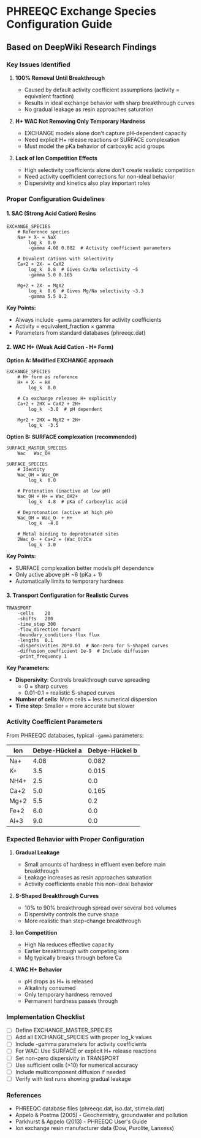 # PHREEQC Exchange Species Configuration Guide

## Based on DeepWiki Research Findings

### Key Issues Identified

1. **100% Removal Until Breakthrough**
   - Caused by default activity coefficient assumptions (activity = equivalent fraction)
   - Results in ideal exchange behavior with sharp breakthrough curves
   - No gradual leakage as resin approaches saturation

2. **H+ WAC Not Removing Only Temporary Hardness**
   - EXCHANGE models alone don't capture pH-dependent capacity
   - Need explicit H+ release reactions or SURFACE complexation
   - Must model the pKa behavior of carboxylic acid groups

3. **Lack of Ion Competition Effects**
   - High selectivity coefficients alone don't create realistic competition
   - Need activity coefficient corrections for non-ideal behavior
   - Dispersivity and kinetics also play important roles

### Proper Configuration Guidelines

#### 1. SAC (Strong Acid Cation) Resins

```phreeqc
EXCHANGE_SPECIES
    # Reference species
    Na+ + X- = NaX
        log_k  0.0
        -gamma 4.08 0.082  # Activity coefficient parameters
    
    # Divalent cations with selectivity
    Ca+2 + 2X- = CaX2
        log_k  0.8  # Gives Ca/Na selectivity ~5
        -gamma 5.0 0.165
    
    Mg+2 + 2X- = MgX2
        log_k  0.6  # Gives Mg/Na selectivity ~3.3
        -gamma 5.5 0.2
```

**Key Points:**
- Always include `-gamma` parameters for activity coefficients
- Activity = equivalent_fraction × gamma
- Parameters from standard databases (phreeqc.dat)

#### 2. WAC H+ (Weak Acid Cation - H+ Form)

**Option A: Modified EXCHANGE approach**
```phreeqc
EXCHANGE_SPECIES
    # H+ form as reference
    H+ + X- = HX
        log_k  0.0
    
    # Ca exchange releases H+ explicitly
    Ca+2 + 2HX = CaX2 + 2H+
        log_k  -3.0  # pH dependent
    
    Mg+2 + 2HX = MgX2 + 2H+
        log_k  -3.5
```

**Option B: SURFACE complexation (recommended)**
```phreeqc
SURFACE_MASTER_SPECIES
    Wac   Wac_OH

SURFACE_SPECIES
    # Identity
    Wac_OH = Wac_OH
        log_k  0.0
    
    # Protonation (inactive at low pH)
    Wac_OH + H+ = Wac_OH2+
        log_k  4.8  # pKa of carboxylic acid
    
    # Deprotonation (active at high pH)
    Wac_OH = Wac_O- + H+
        log_k  -4.8
    
    # Metal binding to deprotonated sites
    2Wac_O- + Ca+2 = (Wac_O)2Ca
        log_k  3.0
```

**Key Points:**
- SURFACE complexation better models pH dependence
- Only active above pH ~6 (pKa + 1)
- Automatically limits to temporary hardness

#### 3. Transport Configuration for Realistic Curves

```phreeqc
TRANSPORT
    -cells    20
    -shifts   200
    -time_step 300
    -flow_direction forward
    -boundary_conditions flux flux
    -lengths  0.1
    -dispersivities 20*0.01  # Non-zero for S-shaped curves
    -diffusion_coefficient 1e-9  # Include diffusion
    -print_frequency 1
```

**Key Parameters:**
- **Dispersivity**: Controls breakthrough curve spreading
  - 0 = sharp curves
  - 0.01-0.1 = realistic S-shaped curves
- **Number of cells**: More cells = less numerical dispersion
- **Time step**: Smaller = more accurate but slower

### Activity Coefficient Parameters

From PHREEQC databases, typical `-gamma` parameters:

| Ion    | Debye-Hückel a | Debye-Hückel b |
|--------|----------------|----------------|
| Na+    | 4.08          | 0.082          |
| K+     | 3.5           | 0.015          |
| NH4+   | 2.5           | 0.0            |
| Ca+2   | 5.0           | 0.165          |
| Mg+2   | 5.5           | 0.2            |
| Fe+2   | 6.0           | 0.0            |
| Al+3   | 9.0           | 0.0            |

### Expected Behavior with Proper Configuration

1. **Gradual Leakage**
   - Small amounts of hardness in effluent even before main breakthrough
   - Leakage increases as resin approaches saturation
   - Activity coefficients enable this non-ideal behavior

2. **S-Shaped Breakthrough Curves**
   - 10% to 90% breakthrough spread over several bed volumes
   - Dispersivity controls the curve shape
   - More realistic than step-change breakthrough

3. **Ion Competition**
   - High Na reduces effective capacity
   - Earlier breakthrough with competing ions
   - Mg typically breaks through before Ca

4. **WAC H+ Behavior**
   - pH drops as H+ is released
   - Alkalinity consumed
   - Only temporary hardness removed
   - Permanent hardness passes through

### Implementation Checklist

- [ ] Define EXCHANGE_MASTER_SPECIES
- [ ] Add all EXCHANGE_SPECIES with proper log_k values
- [ ] Include -gamma parameters for activity coefficients
- [ ] For WAC: Use SURFACE or explicit H+ release reactions
- [ ] Set non-zero dispersivity in TRANSPORT
- [ ] Use sufficient cells (>10) for numerical accuracy
- [ ] Include multicomponent diffusion if needed
- [ ] Verify with test runs showing gradual leakage

### References

- PHREEQC database files (phreeqc.dat, iso.dat, stimela.dat)
- Appelo & Postma (2005) - Geochemistry, groundwater and pollution
- Parkhurst & Appelo (2013) - PHREEQC User's Guide
- Ion exchange resin manufacturer data (Dow, Purolite, Lanxess)